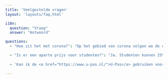 ```yaml
---
title: 'Veelgestelde vragen'
layout: 'layouts/faq.html'

i18n:
  question: "Vraag"
  answer: "Antwoord"

questions:
  - "Hoe zit het met corona?": "Op het gebied van corona volgen we de overheidsmaatregelen. Zo lang als contactsporten toegestaan zijn gaan de lessen door. Mocht dit veranderen zullen we kijken wat wel kan in die situatie."

  - "Is er een aparte prijs voor studenten?": "Ja. Studenten kunnen 25% korting krijgen."
  
  - 'Kan ik de <a href="https://www.u-pas.nl/">U-Pas</a> gebruiken voor deze lessen?': "Antwoord: ja, vraag ons om de details."

---
```

